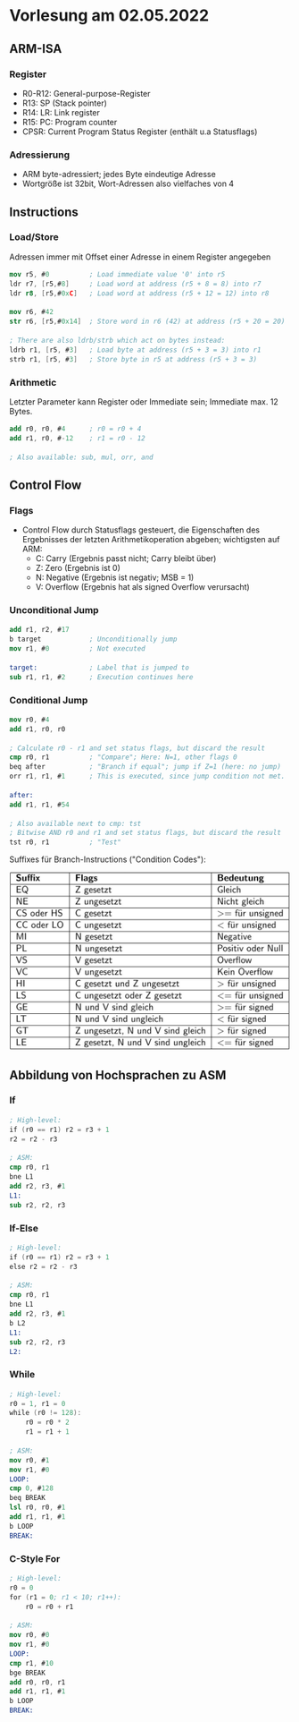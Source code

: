 # Vorlesung am 02.05.2022
## ARM-ISA
### Register
- R0-R12: General-purpose-Register
- R13: SP (Stack pointer)
- R14: LR: Link register
- R15: PC: Program counter
- CPSR: Current Program Status Register (enthält u.a Statusflags)

### Adressierung
- ARM byte-adressiert; jedes Byte eindeutige Adresse
- Wortgröße ist 32bit, Wort-Adressen also vielfaches von 4


## Instructions
### Load/Store
Adressen immer mit Offset einer Adresse in einem Register angegeben

```nasm
mov r5, #0          ; Load immediate value '0' into r5
ldr r7, [r5,#8]     ; Load word at address (r5 + 8 = 8) into r7
ldr r8, [r5,#0xC]   ; Load word at address (r5 + 12 = 12) into r8

mov r6, #42
str r6, [r5,#0x14]  ; Store word in r6 (42) at address (r5 + 20 = 20)

; There are also ldrb/strb which act on bytes instead:
ldrb r1, [r5, #3]   ; Load byte at address (r5 + 3 = 3) into r1
strb r1, [r5, #3]   ; Store byte in r5 at address (r5 + 3 = 3)
```

### Arithmetic
Letzter Parameter kann Register oder Immediate sein; Immediate max. 12 Bytes.

```nasm
add r0, r0, #4      ; r0 = r0 + 4
add r1, r0, #-12    ; r1 = r0 - 12

; Also available: sub, mul, orr, and
```


## Control Flow
### Flags
- Control Flow durch Statusflags gesteuert, die Eigenschaften des Ergebnisses
  der letzten Arithmetikoperation abgeben; wichtigsten auf ARM:
    - C: Carry (Ergebnis passt nicht; Carry bleibt über)
    - Z: Zero (Ergebnis ist 0)
    - N: Negative (Ergebnis ist negativ; MSB = 1)
    - V: Overflow (Ergebnis hat als signed Overflow verursacht)

### Unconditional Jump
```nasm
add r1, r2, #17
b target            ; Unconditionally jump
mov r1, #0          ; Not executed

target:             ; Label that is jumped to
sub r1, r1, #2      ; Execution continues here
```

### Conditional Jump
```nasm
mov r0, #4
add r1, r0, r0

; Calculate r0 - r1 and set status flags, but discard the result
cmp r0, r1          ; "Compare"; Here: N=1, other flags 0
beq after           ; "Branch if equal"; jump if Z=1 (here: no jump)
orr r1, r1, #1      ; This is executed, since jump condition not met.

after:
add r1, r1, #54

; Also available next to cmp: tst
; Bitwise AND r0 and r1 and set status flags, but discard the result
tst r0, r1          ; "Test"
```

Suffixes für Branch-Instructions ("Condition Codes"):

![](./3/conds.png)


## Abbildung von Hochsprachen zu ASM
### If
```nasm
; High-level:
if (r0 == r1) r2 = r3 + 1
r2 = r2 - r3

; ASM:
cmp r0, r1
bne L1
add r2, r3, #1
L1:
sub r2, r2, r3
```

### If-Else
```nasm
; High-level:
if (r0 == r1) r2 = r3 + 1
else r2 = r2 - r3

; ASM:
cmp r0, r1
bne L1
add r2, r3, #1
b L2
L1:
sub r2, r2, r3
L2:
```

### While
```nasm
; High-level:
r0 = 1, r1 = 0
while (r0 != 128):
    r0 = r0 * 2
    r1 = r1 + 1

; ASM:
mov r0, #1
mov r1, #0
LOOP:
cmp 0, #128
beq BREAK
lsl r0, r0, #1
add r1, r1, #1
b LOOP
BREAK:
```

### C-Style For
```nasm
; High-level:
r0 = 0
for (r1 = 0; r1 < 10; r1++):
    r0 = r0 + r1

; ASM:
mov r0, #0
mov r1, #0
LOOP:
cmp r1, #10
bge BREAK
add r0, r0, r1
add r1, r1, #1
b LOOP
BREAK:
```

